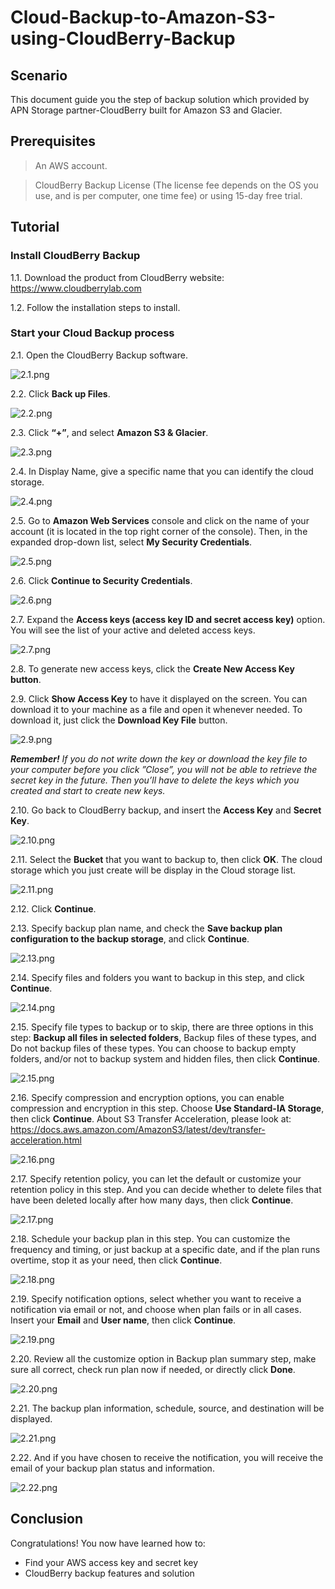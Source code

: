 # Cloud-Backup-to-Amazon-S3-using-CloudBerry-Backup

## Scenario
This document guide you the step of backup solution which provided by APN Storage partner-CloudBerry built for Amazon S3 and Glacier.

## Prerequisites
> An AWS account.

> CloudBerry Backup License (The license fee depends on the OS you use, and is per computer, one time fee) or using 15-day free trial.

## Tutorial
### Install CloudBerry Backup
1.1. Download the product from CloudBerry website: https://www.cloudberrylab.com 

1.2. Follow the installation steps to install.

### Start your Cloud Backup process
2.1. Open the CloudBerry Backup software.

![2.1.png](images/2.1.png)

2.2. Click **Back up Files**.

![2.2.png](images/2.2.png)

2.3. Click **“+”**, and select **Amazon S3 & Glacier**.

![2.3.png](images/2.3.png)

2.4. In Display Name, give a specific name that you can identify the cloud storage.

![2.4.png](images/2.4.png)

2.5. Go to **Amazon Web Services** console and click on the name of your account (it is located in the top right corner of the console). Then, in the expanded drop-down list, select **My Security Credentials**.

![2.5.png](images/2.5.png)

2.6. Click **Continue to Security Credentials**.

![2.6.png](images/2.6.png)

2.7. Expand the **Access keys (access key ID and secret access key)** option. You will see the list of your active and deleted access keys.

![2.7.png](images/2.7.png)

2.8. To generate new access keys, click the **Create New Access Key button**.

2.9. Click **Show Access Key** to have it displayed on the screen. You can download it to your machine as a file and open it whenever needed. To download it, just click the **Download Key File** button. 

![2.9.png](images/2.9.png)

***Remember!** If you do not write down the key or download the key file to your computer before you click ”Close”, you will not be able to retrieve the secret key in the future. Then you’ll have to delete the keys which you created and start to create new keys.*

2.10. Go back to CloudBerry backup, and insert the **Access Key** and **Secret Key**.

![2.10.png](images/2.10.png)

2.11. Select the **Bucket** that you want to backup to, then click **OK**. The cloud storage which you just create will be display in the Cloud storage list.

![2.11.png](images/2.11.png)

2.12. Click **Continue**.

2.13. Specify backup plan name, and check the **Save backup plan configuration to the backup storage**, and click **Continue**.

![2.13.png](images/2.13.png)

2.14. Specify files and folders you want to backup in this step, and click **Continue**.

![2.14.png](images/2.14.png)

2.15. Specify file types to backup or to skip, there are three options in this step: **Backup all files in selected folders**, Backup files of these types, and Do not backup files of these types. You can choose to backup empty folders, and/or not to backup system and hidden files, then click **Continue**.

![2.15.png](images/2.15.png)

2.16. Specify compression and encryption options, you can enable compression and encryption in this step. Choose **Use Standard-IA Storage**, then click **Continue**. About S3 Transfer Acceleration, please look at: https://docs.aws.amazon.com/AmazonS3/latest/dev/transfer-acceleration.html 

![2.16.png](images/2.16.png)

2.17. Specify retention policy, you can let the default or customize your retention policy in this step. And you can decide whether to delete files that have been deleted locally after how many days, then click **Continue**.

![2.17.png](images/2.17.png)

2.18. Schedule your backup plan in this step. You can customize the frequency and timing, or just backup at a specific date, and if the plan runs overtime, stop it as your need, then click **Continue**.

![2.18.png](images/2.18.png)

2.19. Specify notification options, select whether you want to receive a notification via email or not, and choose when plan fails or in all cases. Insert your **Email** and **User name**, then click **Continue**.

![2.19.png](images/2.19.png)

2.20. Review all the customize option in Backup plan summary step, make sure all correct, check run plan now if needed, or directly click **Done**.

![2.20.png](images/2.20.png)

2.21. The backup plan information, schedule, source, and destination will be displayed.

![2.21.png](images/2.21.png)

2.22. And if you have chosen to receive the notification, you will receive the email of your backup plan status and information.

![2.22.png](images/2.22.png)

## Conclusion

Congratulations! You now have learned how to:
* Find your AWS access key and secret key
* CloudBerry backup features and solution

